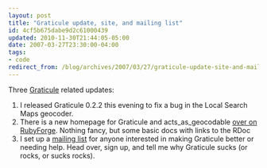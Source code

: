 ```yaml
---
layout: post
title: "Graticule update, site, and mailing list"
id: 4cf5b675dabe9d2c61000439
updated: 2010-11-30T21:44:05-05:00
date: 2007-03-27T23:30:00-04:00
tags:
- code
redirect_from: /blog/archives/2007/03/27/graticule-update-site-and-mailing-list/
---
```


Three [Graticule](http://graticule.rubyforge.org) related updates:

1.  I released Graticule 0.2.2 this evening to fix a bug in the Local Search Maps geocoder.
2.  There is a new homepage for Graticule and acts\_as\_geocodable [over on RubyForge](http://graticule.rubyforge.org). Nothing fancy, but some basic docs with links to the RDoc
3.  I set up a [mailing list](http://rubyforge.org/mailman/listinfo/graticule-users) for anyone interested in making Graticule better or needing help. Head over, sign up, and tell me why Graticule sucks (or rocks, or sucks rocks).
